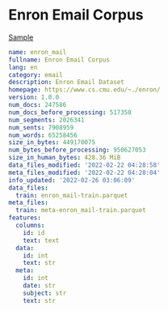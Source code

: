 # Enron Email Corpus
 
[Sample](../sample/enron_mail.txt)
 
<!-- MARKDOWN-AUTO-DOCS:START (CODE:src=../../../ekorpkit/resources/corpora/enron_mail.yaml) -->
<!-- The below code snippet is automatically added from ../../../ekorpkit/resources/corpora/enron_mail.yaml -->
```yaml
name: enron_mail
fullname: Enron Email Corpus
lang: en
category: email
description: Enron Email Dataset
homepage: https://www.cs.cmu.edu/~./enron/
version: 1.0.0
num_docs: 247586
num_docs_before_processing: 517350
num_segments: 2026341
num_sents: 7908959
num_words: 65258456
size_in_bytes: 449170075
num_bytes_before_processing: 950627053
size_in_human_bytes: 428.36 MiB
data_files_modified: '2022-02-22 04:28:58'
meta_files_modified: '2022-02-22 04:28:04'
info_updated: '2022-02-26 03:06:09'
data_files:
  train: enron_mail-train.parquet
meta_files:
  train: meta-enron_mail-train.parquet
features:
  columns:
    id: id
    text: text
  data:
    id: int
    text: str
  meta:
    id: int
    date: str
    subject: str
    text: str
```
<!-- MARKDOWN-AUTO-DOCS:END -->
